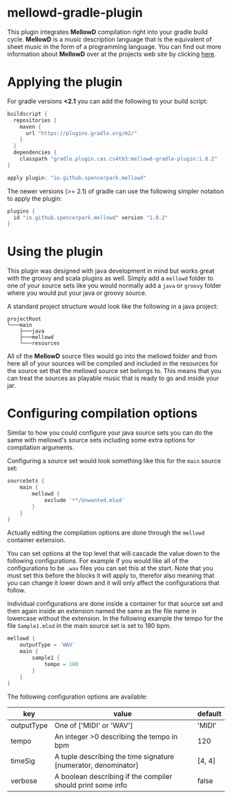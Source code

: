 mellowd-gradle-plugin
=====================

This plugin integrates **MellowD** compilation right into your gradle build
cycle. **MellowD** is a music description language that is the equivalent
of sheet music in the form of a programming language. You can find out more
information about **MellowD** over at the projects web site by clicking
[here](http://spencerpark.github.io/MellowD/build/docs/docco/).

Applying the plugin
===================
For gradle versions **<2.1** you can add the following to your build script:
```gradle
buildscript {
  repositories {
    maven {
      url "https://plugins.gradle.org/m2/"
    }
  }
  dependencies {
    classpath "gradle.plugin.cas.cs4tb3:mellowd-gradle-plugin:1.0.2"
}

apply plugin: "io.github.spencerpark.mellowd"
```
The newer versions (>= 2.1) of gradle can use the following simpler 
notation to apply the plugin:
```gradle
plugins {
  id "io.github.spencerpark.mellowd" version "1.0.2"
}
```

Using the plugin
================
This plugin was designed with java development in mind but works great with
the groovy and scala plugins as well. Simply add a `mellowd` folder to one
of your source sets like you would normally add a `java` or `groovy` folder
where you would put your java or groovy source.

A standard project structure would look like the following in a java project:
```
projectRoot
└───main
    ├───java
    ├───mellowd
    └───resources
```

All of the **MellowD** source files would go into the mellowd folder and from
here all of your sources will be compiled and included in the resources for
the source set that the mellowd source set belongs to. This means that you
can treat the sources as playable music that is ready to go and inside your jar.

Configuring compilation options
===============================

Similar to how you could configure your java source sets you can do the same
with mellowd's source sets including some extra options for compilation arguments.

Configuring a source set would look something like this for the `main` source set:
```gradle
sourceSets {
    main {
        mellowd {
            exclude '**/Unwanted.mlod'
        }
    }
}
```

Actually editing the compilation options are done through the `mellowd`
container extension. 

You can set options at the top level that will cascade
the value down to the following configurations. For example if you would like
all of the configurations to be `.wav` files you can set this at the start.
Note that you must set this before the blocks it will apply to, therefor
also meaning that you can change it lower down and it will only affect the
configurations that follow.

Individual configurations are done inside a container for that source set
and then again inside an extension named the same as the file name in lowercase
without the extension. In the following example the tempo for the file
`Sample1.mlod` in the main source set is set to 180 bpm.

```gradle
mellowd {
    outputType = 'WAV'
    main {
        sample1 {
            tempo = 180
        }
    }
}
```

The following configuration options are available:

| key        | value                                                          | default|
|------------|----------------------------------------------------------------|--------|
| outputType | One of ['MIDI' or 'WAV']                                       | 'MIDI' |
| tempo      | An integer >0 describing the tempo in bpm                      | 120    |
| timeSig    | A tuple describing the time signature [numerator, denominator] | [4, 4] |
| verbose    | A boolean describing if the compiler should print some info    | false  |

